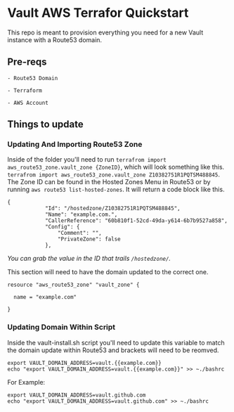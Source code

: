 # Vault AWS Terrafor Quickstart

This repo is meant to provision everything you need for a new Vault instance with a Route53 domain. 

## Pre-reqs

    - Route53 Domain

    - Terraform

    - AWS Account

## Things to update

### Updating And Importing Route53 Zone

Inside of the folder you'll need to run `terrafrom import aws_route53_zone.vault_zone {ZoneID}`, which will look something like this. `terrafrom import aws_route53_zone.vault_zone Z10382751R1PQTSM488845`. The Zone ID can be found in the Hosted Zones Menu in Route53 or by running `aws route53 list-hosted-zones`. It will return a code block like this.

```
{
            "Id": "/hostedzone/Z10382751R1PQTSM488845",
            "Name": "example.com.",
            "CallerReference": "60b810f1-52cd-49da-y614-6b7b9527a858",
            "Config": {
                "Comment": "",
                "PrivateZone": false
            },
```

_You can grab the value in the ID that trails `/hostedzone/`._

This section will need to have the domain updated to the correct one.

```
resource "aws_route53_zone" "vault_zone" {

  name = "example.com"

}
```


### Updating Domain Within Script

Inside the vault-install.sh script you'll need to update this variable to match the domain update within Route53 and brackets will need to be reomved.

```
export VAULT_DOMAIN_ADDRESS=vault.{{example.com}}
echo "export VAULT_DOMAIN_ADDRESS=vault.{{example.com}}" >> ~./bashrc
```

For Example:

```
export VAULT_DOMAIN_ADDRESS=vault.github.com
echo "export VAULT_DOMAIN_ADDRESS=vault.github.com" >> ~./bashrc
```